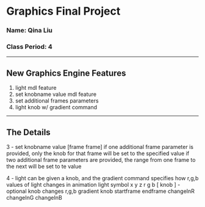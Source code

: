 # Graphics Final Project
### Name: Qina Liu
### Class Period: 4
---
## New Graphics Engine Features
1. light mdl feature
2. set knobname value mdl feature
3. set additional frames parameters
4. light knob w/ gradient command

---
## The Details
3 - set knobname value [frame frame] 
    if one additional frame parameter is provided, only the knob for that frame will be set to the specified value 
    if two additional frame parameters are provided, the range from one frame to the next will be set to te value
    
4 - light can be given a knob, and the gradient command specifies how r,g,b values of light changes in animation
    light symbol x y z r g b [ knob ] - optional knob changes r,g,b 
    gradient knob startframe endframe changeInR changeInG changeInB
    
